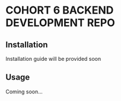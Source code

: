 # COHORT 6 BACKEND DEVELOPMENT REPO

## Installation
Installation guide will be provided soon

## Usage
Coming soon...
